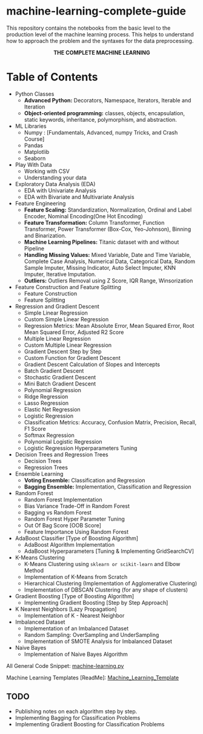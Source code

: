 # machine-learning-complete-guide
This repository contains the notebooks from the basic level to the production level of the machine learning process. This helps to understand how to approach the problem and the syntaxes for the data preprocessing.


<div align="center">
  <b>THE COMPLETE MACHINE LEARNING</b>
</div>


# Table of Contents
- Python Classes
  - **Advanced Python:** Decorators, Namespace, Iterators, Iterable and Iteration
  - **Object-oriented programming:** classes, objects, encapsulation, static keywords, inheritance, polymorphism, and abstraction.
- ML Libraries
  - Numpy : [Fundamentals, Advanced, numpy Tricks, and Crash Course]
  - Pandas
  - Matplotlib
  - Seaborn
- Play With Data
  - Working with CSV
  - Understanding your data
- Exploratory Data Analysis (EDA)
  - EDA with Univariate Analysis
  - EDA with  Bivariate and Multivariate Analysis
- Feature Engineering
  - **Feature Scaling:** Standardization, Normalization, Ordinal and Label Encoder, Nominal Encoding(One Hot Encoding)
  - **Feature Transformation:** Column Transformer, Function Transformer, Power Transformer (Box-Cox, Yeo-Johnson), Binning and Binarization.
  - **Machine Learning Pipelines:** Titanic dataset with and without Pipeline
  - **Handling Missing Values:** Mixed Variable, Date and Time Variable, Complete Case Analysis, Numerical Data, Categorical Data, Random Sample Imputer, Missing Indicator, Auto Select Imputer, KNN Imputer, Iterative Imputation.
  - **Outliers:** Outliers Removal using Z Score, IQR Range, Winsorization
- Feature Construction and Feature Splitting
  - Feature Construction
  - Feature Splitting
- Regression and Gradient Descent
  - Simple Linear Regression
  - Custom Simple Linear Regression
  - Regression Metrics: Mean Absolute Error, Mean Squared Error, Root Mean Squared Error, Adjusted R2 Score
  - Multiple Linear Regression
  - Custom Multiple Linear Regression
  - Gradient Descent Step by Step
  - Custom Function for Gradient Descent
  - Gradient Descent Calculation of Slopes and Intercepts
  - Batch Gradient Descent
  - Stochastic Gradient Descent
  - Mini Batch Gradient Descent
  - Polynomial Regression
  - Ridge Regression
  - Lasso Regression
  - Elastic Net Regression
  - Logistic Regression
  - Classification Metrics: Accuracy, Confusion Matrix, Precision, Recall, F1 Score
  - Softmax Regression
  - Polynomial Logistic Regression
  - Logistic Regression Hyperparameters Tuning
- Decision Trees and Regression Trees
  - Decision Trees
  - Regression Trees
- Ensemble Learning
  - **Voting Ensemble:** Classification and Regression
  - **Bagging Ensemble:** Implementation, Classification and Regression
- Random Forest
  - Random Forest Implementation
  - Bias Variance Trade-Off in Random Forest
  - Bagging vs Random Forest
  - Random Forest Hyper Parameter Tuning
  - Out Of Bag Score [OOB Score]
  - Feature Importance Using Random Forest
- AdaBoost Classifier [Type of Boosting Algorithm]
  - AdaBoost Algorithm Implementation
  - AdaBoost Hyperparameters [Tuning & Implementing GridSearchCV]
- K-Means Clustering
  - K-Means Clustering using `sklearn or scikit-learn` and Elbow Method
  - Implementation of K-Means from Scratch
  - Hierarchical Clustering (Implementation of Agglomerative Clustering)
  - Implementation of DBSCAN Clustering (for any shape of clusters)
- Gradient Boosting [Type of Boosting Algorithm]
  - Implementing Gradient Boosting [Step by Step Approach]
- K Nearest Neighbors [Lazy Propagation]
  - Implementation of K - Nearest Neighbor
- Imbalanced Dataset
  - Implementation of an Imbalanced Dataset
  - Random Sampling: OverSampling and UnderSampling
  - Implementation of SMOTE Analysis for Imbalanced Dataset
- Naive Bayes
  - Implementation of Naive Bayes Algorithm

All General Code Snippet: [machine-learning.py](https://github.com/Vishal-sys-code/machine-learning-complete-guide/blob/main/machine-learning.py)

Machine Learning Templates [ReadMe]: [Machine_Learning_Template](https://github.com/Vishal-sys-code/machine-learning-complete-guide/tree/main/Machine%20Learning%20Templates)


## TODO
- Publishing notes on each algorithm step by step.
- Implementing Bagging for Classification Problems
- Implementing Gradient Boosting for Classification Problems
